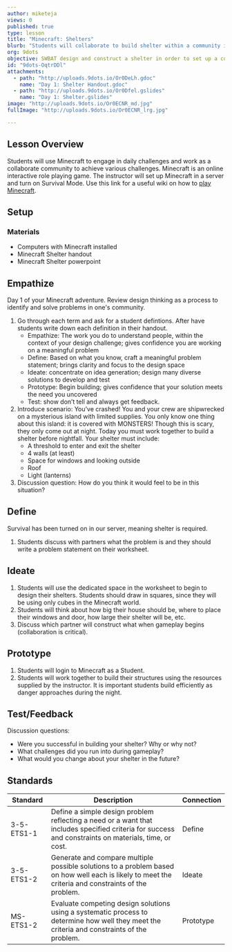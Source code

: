 ```yaml
---
author: miketeja
views: 0
published: true
type: lesson
title: "Minecraft: Shelters"
blurb: "Students will collaborate to build shelter within a community in #Minecraft #NGSS-3-5-ETS1-1 #NGSS-3-5-ETS1-2 #NGSS-MS-ETS1-2"
org: 9dots
objective: SWBAT design and construct a shelter in order to set up a community in Minecraft
id: "9dots-OqtrDDl"
attachments: 
  - path: "http://uploads.9dots.io/Or0DeLh.gdoc"
    name: "Day 1: Shelter Handout.gdoc"
  - path: "http://uploads.9dots.io/Or0Dfel.gslides"
    name: "Day 1: Shelter.gslides"
image: "http://uploads.9dots.io/Or0ECNR_md.jpg"
fullImage: "http://uploads.9dots.io/Or0ECNR_lrg.jpg"

---
```


## Lesson Overview
Students will use Minecraft to engage in daily challenges and work as a collaborate community to achieve various challenges. Minecraft is an online interactive role playing game. The instructor will set up Minecraft in a server and turn on Survival Mode. Use this link for a useful wiki on how to [play Minecraft](http://www.wikihow.com/Play-Minecraft).

## Setup

### Materials

- Computers with Minecraft installed
- Minecraft Shelter handout
- Minecraft Shelter powerpoint

## Empathize
Day 1 of your Minecraft adventure. Review design thinking as a process to identify and solve problems in one's community. 

1. Go through each term and ask for a student defintions. After have students write down each definition in their handout. 
	- Empathize: The work you do to understand people, within the context of your design challenge; gives confidence you are working on a meaningful problem
	- Define: Based on what you know, craft a meaningful problem 
statement; brings clarity and focus to the design space
	- Ideate: concentrate on idea generation; design many diverse solutions to develop and test
	- Prototype: Begin building; gives confidence that your solution meets the need you uncovered
	- Test: show don’t tell and always get feedback.
2. Introduce scenario: You’ve crashed! You and your crew are shipwrecked on a mysterious island with limited supplies. You only know one thing about this island: it is covered with MONSTERS! Though this is scary, they only come out at night. Today you must work together to build a shelter before nightfall. Your shelter must include:
	- A threshold to enter and exit the shelter
	- 4 walls (at least)
	- Space for windows and looking outside 
	- Roof
	- Light (lanterns)
3. Discussion question: How do you think it would feel to be in this situation?

## Define
Survival has been turned on in our server, meaning shelter is required. 

1. Students discuss with partners what the problem is and they should write a problem statement on their worksheet. 

## Ideate
1. Students will use the dedicated space in the worksheet to begin to design their shelters. Students should draw in squares, since they will be using only cubes in the Minecraft world.
2. Students will think about how big their house should be, where to place their windows and door, how large their shelter will be, etc. 
3. Discuss which partner will construct what when gameplay begins (collaboration is critical).

## Prototype
1. Students will login to Minecraft as a Student.
2. Students will work together to build their structures using the resources supplied by the instructor. It is important students build efficiently as danger approaches during the night. 

## Test/Feedback
Discussion questions:

- Were you successful in building your shelter? Why or why not? 
- What challenges did you run into during gameplay? 
- What would you change about your shelter in the future? 

## Standards
Standard | Description | Connection
--- | --- | ---
3-5-ETS1-1 | Define a simple design problem reflecting a need or a want that includes specified criteria for success and constraints on materials, time, or cost. | Define
3-5-ETS1-2 | Generate and compare multiple possible solutions to a problem based on how well each is likely to meet the criteria and constraints of the problem. | Ideate
MS-ETS1-2 | Evaluate competing design solutions using a systematic process to determine how well they meet the criteria and constraints of the problem. | Prototype
